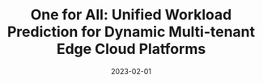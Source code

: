 ---
title: "One for All: Unified Workload Prediction for Dynamic Multi-tenant Edge Cloud Platforms"
collection: publications
category: conferences
permalink: /publication/2023-one-for-all
date: 2023-02-01
venue: '29TH ACM SIGKDD Conference on Knowledge Discovery and Data Mining (ACM SIGKDD)'
paperurl: ''
citation: '<b>Shaoyuan Huang</b>, Zheng Wang, Heng Zhang, Xiaofei Wang, Cheng Zhang, Wenyu Wang. (2023). &quot;One for All: Unified Workload Prediction for Dynamic Multi-tenant Edge Cloud Platforms.&quot; <i>29TH ACM SIGKDD Conference on Knowledge Discovery and Data Mining (ACM SIGKDD)</i>. (CCF-A)'
--- 